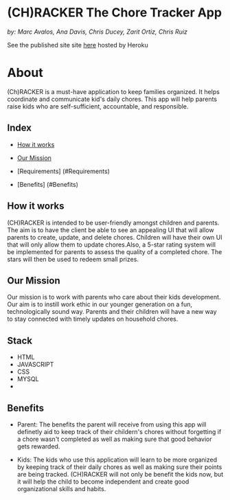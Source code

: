# (CH)RACKER The Chore Tracker App
*by:*  *Marc Avalos,*  *Ana Davis,*  *Chris Ducey,*  *Zarit Ortiz,*  *Chris Ruiz*

See the published site site [here](http://) hosted by Heroku

# About
(Ch)RACKER is a must-have application to keep families organized. It helps coordinate and communicate kid's daily chores. This app will help parents raise kids who are self-sufficient, accountable, and responsible.

## Index
* [How it works](#How-it-works) 

* [Our Mission](#Our-Mission)

* [Requirements] (#Requirements)

* [Benefits] (#Benefits)


## How it works
(CH)RACKER is intended to be user-friendly amongst children and parents. The aim is to have the client be able to see an appealing UI that will allow parents to create, update, and delete chores. Children will have their own UI that will only allow them to update chores.Also, a 5-star rating system will be implemented for parents to assess the quality of a completed chore. The stars will then be used to redeem small prizes. 

## Our Mission
Our mission is to work with parents who care about their kids development. Our aim is to instill work ethic in our younger generation on a fun, technologically sound way. Parents and their children will have a new way to stay connected with timely updates on household chores.

## Stack
* HTML
* JAVASCRIPT
* CSS
* MYSQL
* 


## Benefits
 * Parent: The benefits the parent will receive from using this app will definetly aid to keep track of their childern's chores without forgetting if a chore wasn't completed as well as making sure that good behavior gets rewarded.

 * Kids: The kids who use this application will learn to be more organized by keeping track of their daily chores as well as making sure their points are being tracked. (CH)RACKER will not only be benefit the kids now, but it will help the child to become independent and create good organizational skills and habits.  